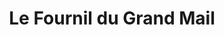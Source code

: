 ---
title: "Le Fournil du Grand Mail"
url: /montpellier/le-fournil-du-grand-mail/
shop: Bäckerei
---